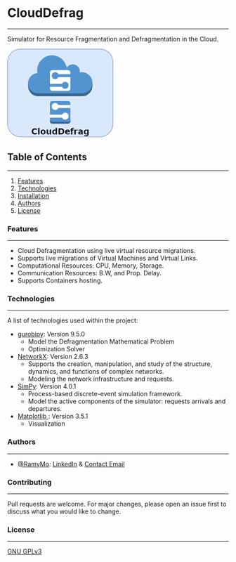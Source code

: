 
# CloudDefrag
***
Simulator for Resource Fragmentation and Defragmentation in the Cloud.

![CloudDefrag Logo](README/CloudDefragLogo.png "Logo")

## Table of Contents
***
1. [Features](#features)
2. [Technologies](#technologies)
3. [Installation](#installation)
4. [Authors](#authors)
5. [License](#license)

### Features
***
- Cloud Defragmentation using live virtual resource migrations.
- Supports live migrations of Virtual Machines and Virtual Links.
- Computational Resources: CPU, Memory, Storage.
- Communication Resources: B.W, and Prop. Delay.
- Supports Containers hosting.

### Technologies
***
A list of technologies used within the project:
* [gurobipy](https://pypi.org/project/gurobipy/): Version 9.5.0 
  * Model the Defragmentation Mathematical Problem 
  * Optimization Solver
* [NetworkX](https://github.com/networkx/networkx): Version 2.6.3
  * Supports the creation, manipulation, and study of the structure,
  dynamics, and functions of complex networks.
  * Modeling the network infrastructure and requests.
* [SimPy](https://github.com/cristiklein/simpy): Version 4.0.1
  * Process-based discrete-event simulation framework.
  * Model the active components of the simulator: requests arrivals and
  departures.
* [Matplotlib ](https://github.com/matplotlib/matplotlib): Version 3.5.1
  * Visualization

### Authors
***
- [@RamyMo](https://www.github.com/RamyMo): [LinkedIn](https://www.linkedin.com/in/ramymfouad/) & [Contact Email](mailto:Ramy.Mohamed@carleton.ca)


### Contributing
***
Pull requests are welcome. For major changes, please open an issue first to discuss what you would like to change.

### License
***
[GNU GPLv3](https://choosealicense.com/licenses/gpl-3.0/)
